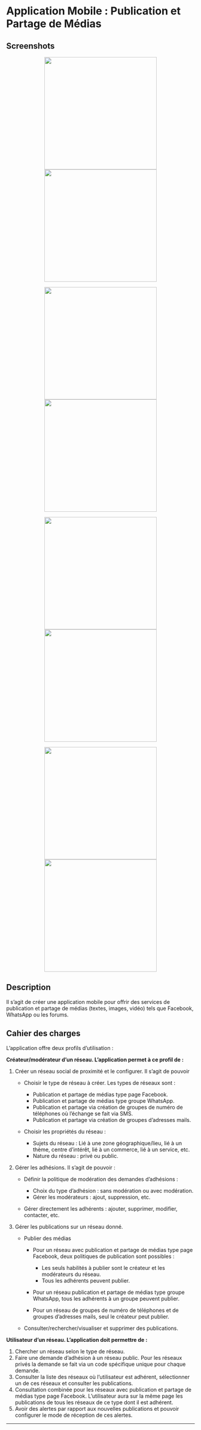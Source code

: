 # Application Mobile : Publication et Partage de Médias



## Screenshots
<p align="middle">
  <img src="SocialMediaProject/screenshots/11.jpg" width="300" />
  <img src="SocialMediaProject/screenshots/2.jpg" width="300" /> 
</p>

<p align="middle">
    <img src="SocialMediaProject/screenshots/1.jpg" width="300" />
    <img src="SocialMediaProject/screenshots/4.jpg" width="300" />
</p>

<p align="middle">
  <img src="SocialMediaProject/screenshots/5.jpg" width="300" /> 
  <img src="SocialMediaProject/screenshots/6.jpg" width="300" />
</p>

<p align="middle">
  <img src="SocialMediaProject/screenshots/8.jpg" width="300" />
  <img src="SocialMediaProject/screenshots/10.jpg" width="300" />
</p>



## Description

Il s’agit de créer une application mobile pour offrir des services de publication et partage de
médias (textes, images, vidéo) tels que Facebook, WhatsApp ou les forums.



## Cahier des charges

L’application offre deux profils d’utilisation :

**Créateur/modérateur d’un réseau. L’application permet à ce profil de :**

1. Créer un réseau social de proximité et le configurer. Il s’agit de pouvoir 

   * Choisir le type de réseau à créer. Les types de réseaux sont :
     * Publication et partage de médias type page Facebook.
     * Publication et partage de médias type groupe WhatsApp.
     * Publication et partage via création de groupes de numéro de
       téléphones où l’échange se fait via SMS.
     * Publication et partage via création de groupes d’adresses mails.

   * Choisir les propriétés du réseau :
     * Sujets du réseau : Lié à une zone géographique/lieu, lié à un
       thème, centre d’intérêt, lié à un commerce, lié à un service, etc.
     * Nature du réseau : privé ou public.

2. Gérer les adhésions. Il s’agit de pouvoir :

   * Définir la politique de modération des demandes d’adhésions :
     * Choix du type d’adhésion : sans modération ou avec
       modération.
     * Gérer les modérateurs : ajout, suppression, etc.

   * Gérer directement les adhérents : ajouter, supprimer, modifier,
     contacter, etc.

3. Gérer les publications sur un réseau donné.

   * Publier des médias

     * Pour un réseau avec publication et partage de médias type page
       Facebook, deux politiques de publication sont possibles :

       - Les seuls habilités à publier sont le créateur et les
         modérateurs du réseau.

       + Tous les adhérents peuvent publier.

     * Pour un réseau publication et partage de médias type groupe
       WhatsApp, tous les adhérents à un groupe peuvent publier.

     * Pour un réseau de groupes de numéro de téléphones et de
       groupes d’adresses mails, seul le créateur peut publier.

   * Consulter/rechercher/visualiser et supprimer des publications.

**Utilisateur d’un réseau. L’application doit permettre de :**

1. Chercher un réseau selon le type de réseau.
2. Faire une demande d’adhésion à un réseau public. Pour les réseaux privés la
   demande se fait via un code spécifique unique pour chaque demande.
3. Consulter la liste des réseaux où l’utilisateur est adhérent, sélectionner un de
   ces réseaux et consulter les publications.
4. Consultation combinée pour les réseaux avec publication et partage de médias
   type page Facebook. L’utilisateur aura sur la même page les publications de
   tous les réseaux de ce type dont il est adhérent.
5. Avoir des alertes par rapport aux nouvelles publications et pouvoir configurer
   le mode de réception de ces alertes.

***

